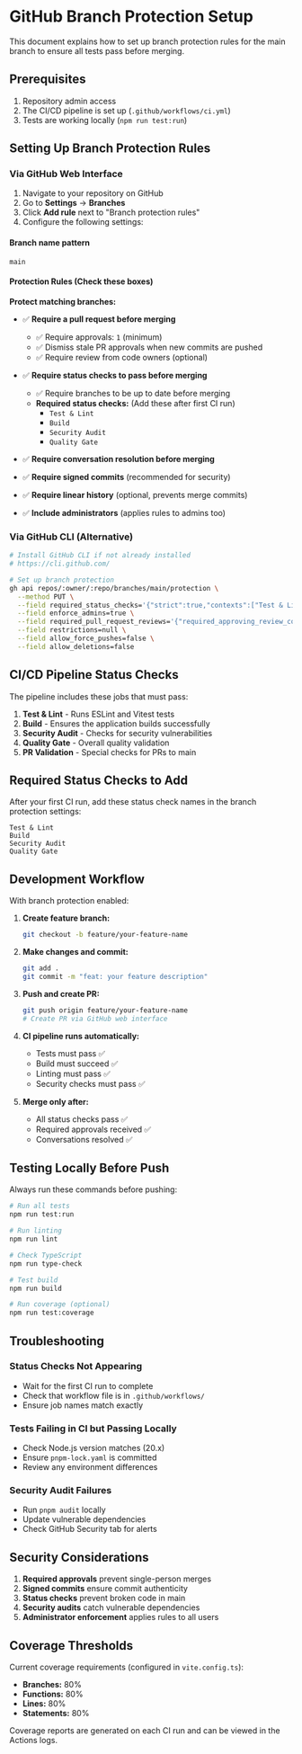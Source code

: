 # GitHub Branch Protection Setup

This document explains how to set up branch protection rules for the main branch to ensure all tests pass before merging.

## Prerequisites

1. Repository admin access
2. The CI/CD pipeline is set up (`.github/workflows/ci.yml`)
3. Tests are working locally (`npm run test:run`)

## Setting Up Branch Protection Rules

### Via GitHub Web Interface

1. Navigate to your repository on GitHub
2. Go to **Settings** → **Branches**
3. Click **Add rule** next to "Branch protection rules"
4. Configure the following settings:

#### Branch name pattern
```
main
```

#### Protection Rules (Check these boxes)

**Protect matching branches:**
- ✅ **Require a pull request before merging**
  - ✅ Require approvals: `1` (minimum)
  - ✅ Dismiss stale PR approvals when new commits are pushed
  - ✅ Require review from code owners (optional)

- ✅ **Require status checks to pass before merging**
  - ✅ Require branches to be up to date before merging
  - **Required status checks:** (Add these after first CI run)
    - `Test & Lint`
    - `Build` 
    - `Security Audit`
    - `Quality Gate`

- ✅ **Require conversation resolution before merging**

- ✅ **Require signed commits** (recommended for security)

- ✅ **Require linear history** (optional, prevents merge commits)

- ✅ **Include administrators** (applies rules to admins too)

### Via GitHub CLI (Alternative)

```bash
# Install GitHub CLI if not already installed
# https://cli.github.com/

# Set up branch protection
gh api repos/:owner/:repo/branches/main/protection \
  --method PUT \
  --field required_status_checks='{"strict":true,"contexts":["Test & Lint","Build","Security Audit","Quality Gate"]}' \
  --field enforce_admins=true \
  --field required_pull_request_reviews='{"required_approving_review_count":1,"dismiss_stale_reviews":true}' \
  --field restrictions=null \
  --field allow_force_pushes=false \
  --field allow_deletions=false
```

## CI/CD Pipeline Status Checks

The pipeline includes these jobs that must pass:

1. **Test & Lint** - Runs ESLint and Vitest tests
2. **Build** - Ensures the application builds successfully
3. **Security Audit** - Checks for security vulnerabilities
4. **Quality Gate** - Overall quality validation
5. **PR Validation** - Special checks for PRs to main

## Required Status Checks to Add

After your first CI run, add these status check names in the branch protection settings:

```
Test & Lint
Build  
Security Audit
Quality Gate
```

## Development Workflow

With branch protection enabled:

1. **Create feature branch:**
   ```bash
   git checkout -b feature/your-feature-name
   ```

2. **Make changes and commit:**
   ```bash
   git add .
   git commit -m "feat: your feature description"
   ```

3. **Push and create PR:**
   ```bash
   git push origin feature/your-feature-name
   # Create PR via GitHub web interface
   ```

4. **CI pipeline runs automatically:**
   - Tests must pass ✅
   - Build must succeed ✅  
   - Linting must pass ✅
   - Security checks must pass ✅

5. **Merge only after:**
   - All status checks pass ✅
   - Required approvals received ✅
   - Conversations resolved ✅

## Testing Locally Before Push

Always run these commands before pushing:

```bash
# Run all tests
npm run test:run

# Run linting
npm run lint

# Check TypeScript
npm run type-check

# Test build
npm run build

# Run coverage (optional)
npm run test:coverage
```

## Troubleshooting

### Status Checks Not Appearing
- Wait for the first CI run to complete
- Check that workflow file is in `.github/workflows/`
- Ensure job names match exactly

### Tests Failing in CI but Passing Locally
- Check Node.js version matches (20.x)
- Ensure `pnpm-lock.yaml` is committed
- Review any environment differences

### Security Audit Failures
- Run `pnpm audit` locally
- Update vulnerable dependencies
- Check GitHub Security tab for alerts

## Security Considerations

1. **Required approvals** prevent single-person merges
2. **Signed commits** ensure commit authenticity  
3. **Status checks** prevent broken code in main
4. **Security audits** catch vulnerable dependencies
5. **Administrator enforcement** applies rules to all users

## Coverage Thresholds

Current coverage requirements (configured in `vite.config.ts`):
- **Branches:** 80%
- **Functions:** 80% 
- **Lines:** 80%
- **Statements:** 80%

Coverage reports are generated on each CI run and can be viewed in the Actions logs.
